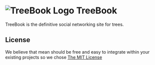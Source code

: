 # ![TreeBook Logo](https://s3-us-west-1.amazonaws.com/treebookicons/tree-64.png) TreeBook

TreeBook is the definitive social networking site for trees.

## License
We believe that mean should be free and easy to integrate within your existing projects so we chose [The MIT License](http://opensource.org/licenses/MIT)